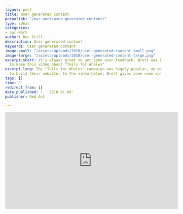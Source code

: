```yaml
---
layout: post
title: User generated content
permalink: "/our-work/user-generated-content/"
type: ideas
categories:
- our-work
author: Ben Still
description: User generated content
keywords: User generated content
image-small: "/assets/uploads/2010/user-generated-content-small.png"
image-large: "/assets/uploads/2010/user-generated-content-large.png"
excerpt-short: It's always great to get some user feedback. Brett was kind enough
  to make this video about "Tails for Whales"
excerpt-long: The "Tails for Whales" campaign was hugely popular, we were lucky enough
  to build their website. In the video below, Brett gives some some valuable feedback.
tags: []
time: ''
redirect_from: []
date_published: ! ' 2010-01-08'
publisher: Red Ant

---
```

<iframe width="560" height="315" src="https://www.youtube.com/embed/ORpz3K-iVx4?rel=0" frameborder="0" allow="autoplay; encrypted-media" allowfullscreen layout="responsive"></iframe>